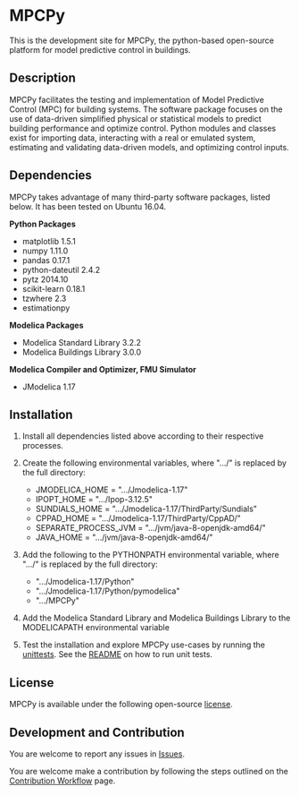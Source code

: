 # MPCPy
This is the development site for MPCPy, the python-based open-source platform for model predictive control in buildings.

## Description
MPCPy facilitates the testing and implementation of Model Predictive Control (MPC) for building systems.  The software package focuses on the use of data-driven simplified physical or statistical models to predict building performance and optimize control.  Python modules and classes exist for importing data, interacting with a real or emulated system, estimating and validating data-driven models, and optimizing control inputs.

## Dependencies
MPCPy takes advantage of many third-party software packages, listed below.  It has been tested on Ubuntu 16.04.

**Python Packages**
- matplotlib 1.5.1
- numpy 1.11.0
- pandas 0.17.1
- python-dateutil 2.4.2
- pytz 2014.10
- scikit-learn 0.18.1
- tzwhere 2.3
- estimationpy

**Modelica Packages**
- Modelica Standard Library 3.2.2
- Modelica Buildings Library 3.0.0

**Modelica Compiler and Optimizer, FMU Simulator**
- JModelica 1.17

## Installation
1. Install all dependencies listed above according to their respective processes.

2. Create the following environmental variables, where ".../" is replaced by the full directory:

    - JMODELICA_HOME        = ".../Jmodelica-1.17"
    - IPOPT_HOME            = ".../Ipop-3.12.5"
    - SUNDIALS_HOME         = ".../Jmodelica-1.17/ThirdParty/Sundials"
    - CPPAD_HOME            = ".../Jmodelica-1.17/ThirdParty/CppAD/"
    - SEPARATE_PROCESS_JVM  = ".../jvm/java-8-openjdk-amd64/"
    - JAVA_HOME             = ".../jvm/java-8-openjdk-amd64/"

3. Add the following to the PYTHONPATH environmental variable, where ".../" is replaced by the full directory:
    - ".../Jmodelica-1.17/Python"
    - ".../Jmodelica-1.17/Python/pymodelica"
    - ".../MPCPy"

4. Add the Modelica Standard Library and Modelica Buildings Library to the MODELICAPATH environmental variable

5. Test the installation and explore MPCPy use-cases by running the [unittests](https://github.com/lbl-srg/MPCPy/tree/master/unittests).  See the [README](https://github.com/lbl-srg/MPCPy/blob/master/bin/README.md) on how to run unit tests.

## License
MPCPy is available under the following open-source [license](https://github.com/lbl-srg/MPCPy/blob/master/license.txt).

## Development and Contribution
You are welcome to report any issues in [Issues](https://github.com/lbl-srg/MPCPy/issues).

You are welcome make a contribution by following the steps outlined on the [Contribution Workflow](https://github.com/lbl-srg/MPCPy/wiki/Contribution-Workflow) page.
